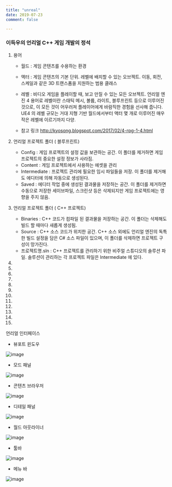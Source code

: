 ```yaml
---
title: "unreal"
date: 2019-07-23
comment: false

---
```






### 이득우의 언리얼 C++ 게임 개발의 정석

1. 용어

   - 월드 : 게임 콘텐츠를 수용하는 환경

   - 액터 : 게임 콘텐츠의 기본 단위. 레벨에 배치할 수 있는 오브젝트. 이동, 회전, 스케일과 같은 3D 트랜스폼을 지원하는 범용 클래스

   - 레벨 : 비디오 게임을 플레이할 때, 보고 만질 수 있는 모든 오브젝트.
     언리얼 엔진 4 용어로 레벨이란 스태틱 메시, 볼륨, 라이트, 블루프린트 등으로 이루어진 것으로, 이 모든 것이 어우러져 플레이어에게 바람직한 경험을 선사해 줍니다. UE4 의 레벨 규모는 거대 지형 기반 월드에서부터 액터 몇 개로 이루어진 매우 작은 레벨에 이르기까지 다양.

   - 참고 링크 <http://kyosong.blogspot.com/2017/02/4-rpg-1-4.html>

     

2. 언리얼 프로젝트 폴더 ( 블루프린트)

   - Config : 게임 프로젝트의 설정 값을 보관하는 공간. 이 폴더를 제거하면 게임 프로젝트의 중요한 설정 정보가 사라짐.
   - Content : 게임 프로젝트에서 사용하는  에셋을 관리
   - Intermediate : 프로젝트 관리에 필요한 임시 파일들을 저장. 이 폴더를 제거해도 에디터에 의해 자동으로 생성된다.
   - Saved : 에디터 작업 중에 생성된 결과물을 저장하는 공간. 이 폴더를 제거하면 수동으로 저장한 세이브파일, 스크린샷 등은 삭제되지만 게임 프로젝트에는 영향을 주지 않음.

   

3. 언리얼 프로젝트 폴더 ( C++ 프로젝트)

   -  Binaries : C++ 코드가 컴파일 된 결과물을 저장하는 공간. 이 폴더는 삭제해도 빌드 할 때마다 새롭게 생성됨.
   - Source : C++ 소스 코드가 위치한 공간. C++ 소스 외에도 언리얼 엔진의 독특한 빌드 설정을 담은 C# 소스 파일이 있으며, 이 폴더를 삭제하면 프로젝트 구성이 망가진다.
   - 프로젝트명.sln : C++ 프로젝트를 관리하기 위한 비주얼 스튜디오의 솔루션 파일. 솔루션이 관리하는 각 프로젝트 파일은 Intermediate 에 있다.

4.  

5.  

6.  

7.  

8.  

9.  

10.  

11.  

12.  

13.  

14.  

15.  

언리얼 인터페이스

- 뷰포트 윈도우

![image](https://user-images.githubusercontent.com/26815767/61684603-e574b580-ad54-11e9-9222-6b1017901e91.png)



- 모드 패널

![image](https://user-images.githubusercontent.com/26815767/61684624-0210ed80-ad55-11e9-8ce3-0acff6863a3d.png)



-  콘텐츠 브라우저

![image](https://user-images.githubusercontent.com/26815767/61684648-15bc5400-ad55-11e9-954a-286876cfcc21.png)



-  디테일 패널

![image](https://user-images.githubusercontent.com/26815767/61684745-6338c100-ad55-11e9-9f03-8b52cc91ed67.png)



- 월드 아웃라이너

![image](https://user-images.githubusercontent.com/26815767/61684865-c75b8500-ad55-11e9-9081-c47f68654461.png)



- 툴바

![image](https://user-images.githubusercontent.com/26815767/61684885-dc381880-ad55-11e9-9cf7-9baea1582962.png)



- 메뉴 바

![image](https://user-images.githubusercontent.com/26815767/61684914-f4a83300-ad55-11e9-8a18-b59949110945.png)



